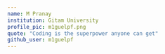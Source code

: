 ```yaml
---
name: M Pranay
institution: Gitam University
profile_pic: m1guelpf.png
quote: "Coding is the superpower anyone can get"
github_user: m1guelpf
---
```

